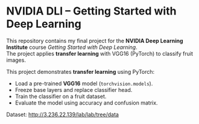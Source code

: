 # NVIDIA DLI – Getting Started with Deep Learning

This repository contains my final project for the **NVIDIA Deep Learning Institute** course *Getting Started with Deep Learning*.  
The project applies **transfer learning** with VGG16 (PyTorch) to classify fruit images.

This project demonstrates **transfer learning** using PyTorch:

- Load a pre-trained **VGG16** model (`torchvision.models`).
- Freeze base layers and replace classifier head.
- Train the classifier on a fruit dataset.
- Evaluate the model using accuracy and confusion matrix.

Dataset: http://3.236.22.139/lab/lab/tree/data
